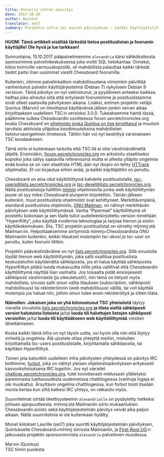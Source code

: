 ```yaml
---
title: Palvelin infran päivitys
date: 2017-10-26
author: Quintus
translator: xet7
summary: Projektin infra sai suuren päivityksen — kaikki käyttäjätilit ja tilaukset peruttu!
---
```


**HUOM: Tämä artikkeli sisältää tärkeätä tietoa postituslistan ja foorumin käyttäjille! Ole hyvä ja lue tarkkaan!**

Sunnuntaina, 15.10.2017 pääpalvelimemme `alexandria` kärsi
sähkökatkosta sponsorimme palvelinkeskuksessa  joka vioitti SQL
tietokantaa. Onneksi, kiitos toimiville varmuuskopioille, oli
mahdollista palauttaa kaikki tärkeät tiedot paitsi ihan uusimmat
viestit Chessboard foorumilla.

Kuitenkin, otimme palvelinkatkon mahdollisuutena viimeinkin
päivittää vanhentunut palvelin käyttöjärjestelmä (Debian 7)
nykyiseen Debian 9 versioon. Tämä päivitys on nyt valmistunut,
ja pyydämem anteeksi kaikkea haittaa joka aiheutui siitä että
erityisesti foorumimme ja postituslistamme eivät olleet
saatavilla päivityksen aikana. Lisäksi, entinen projektin vetäjä
Quintus (Marvin) on ilmoittanut käyttävänsä jälleen jonkin verran
aikaa kirjoittaaksen uudelleen TSC:n versioksi 3.0.0.  Tukeaksemme
häntä tässä, päätimme sulkea Chessboardin osoitteessa
forum.secretchronicles.org koska Chessboard on
[ohjelmisto jonka Quintus on itse kirjoittanut][1] ja muutoin
tarvitsisi aktiivista ylläpitoa koodimuutoksina mahdollisten
tietoturvaongelmien ilmetessä. Tällöin hän voi nyt keskittyä
varsinaiseen TSC koodaukseen.

Tämä siirto ei kuitenkaan tarkoita että TSC:llä ei olisi
viestintävälinettä jäljellä. Ensinnäkin, [forum.secretchronicles.org][2]
on arkistoitu staattiseksi kopioksi joka säilyy saatavilla referenssinä
mutta ei aiheita ylläpito ongelmia enää koska se on vain staattista
HTML:ään nyt (kopio on tehty [HTTrack][3] ohjelmalla). Et voi kirjautua
siihen enää, ja *kaikki käyttäjätilin on peruttu*.

Chessboard on aina ollut käyttöliittymä kahdelle postituslistalle,
tsc-users@lists.secretchronicles.org ja
tsc-devel@lists.secretchronicles.org. Näitä postituslistoja
hallittiin [mlmmj][4] ohjelmistolla jonka web käyttöliittymän puute
oli syy miksi Chessboard alunperin kirjoitettiin. Tämän jälkeen
kuitenkin, muut postituslista ohjelmistot ovat kehittyneet.
Merkittävimpänä, standardi postituslista ohjelmisto,
[GNU Mailman][5], on nähnyt merkittävän päivityksen web käyttöliittymässä.
Vanha “Pipermail” käyttöliittymä oli poistettu kokonaan ja sen
tilalle tullut uudelleenkirjoitettu version nimeltään “HyperKitty”,
joka käyttää modernia teknologiaa ja tarjoaa hienon ja siistin
käyttökokemuksen. Siis, TSC projektin postituslistat on siirretty
mljmmj:stä Mailman:iin. Helpottaaksemme siirtymistä mlmmj+Chessboardista
GNU Mailmaniin kuitenkin, *kaikki tilaukset molempiin tsc-devel ja
tsc-user on peruttu*, kuten foorumi tilitkin.

Projektin pääviestintäväline on nyt [lists.secretchronicles.org][6].
Sillä sivustolla löydät hienon web käyttöliittymän, joka sallii
osallitua postituslista keskusteluihin käyttämättä sähköpostia,
jos et halua käyttää sähköpostia. HyperKittyn pitäisi tuoda mukavuutta
niille jotka valittivat että Chessboardin käyttöliittymä näyttää
liian vanhalta. Jos toisaalta pidät ensisijaisesti sähköposti
viestinnästä (ja oikeutetusti!), niin tämä on tietysti myös
mahdollista; sivusto sallii sinun valita tilauksen (subscription,
sähköposti mahdollisuus) tai rekisteröinnin (web mahdollisuus)
välillä, tai voit käyttää molempia jos haluat niin, jolloin sinun
tulee ensin rekisteröityä ja sitten tilata.

**Näinollen: Jokaisen joka on yhä kiinnostunut TSC yhteisöstä**
täytyy vierailla sivustolla [lists.secretchronicles.org][6]
**ja tilata sieltä sähköposti versiot halutuista listoista**
ja/tai **luoda tili haluttujen listojen sähköposti versioihin**
ja/tai **luoda tili käyttääkseen web käyttöliittymää**
viestien lähettämiseen.

Koska kaikki tämä infra on nyt täysin uutta, voi hyvin olla niin
että löytyy virheitä ja ongelmia. Älä ujostele ottaa yhteyttä
meihin, mieluiten kirjoittamalla tsc-users postituslistalle,
kirjoittamalla sähköpostia, tai käyttäen HyperKittyä.

Toinen jota katsottiin uudelleen infra päivitysten yhteydessä
on päivitys IRC bottiimme, [furbot][8], joka on nähtyt
yleisen ohjelmistopäivityksen erityksesti kasvonkohotuksena
IRC logeihin. Jos nyt vierailet [chatlogs.secretchronicles.org][9],
tulet toivottavasti mieluisasti yllätetyksi paremmasta luettavuudesta
uudemmissa chattilogeissa (vanhoja logeja ei ole muokattu).
Ärsyttävin ongelma chattilogeissa, kun forbot toisti itseään
monta kertaa kun siltä katkesi IRC yhteys, on ratkaistu myös.

Suunnitelmat siirtää tikettisysteemin `alexandrialle` on
pysäytetty hetkeksi johtuen ajanpuutteesta. mlmmj:stä Mailmaniin
siirto mukaanlukien Chessboardin poisto sekä käyttöjärjestelmän
päivitys veivät aika paljon aikaan. Näitä suunnitelmia ei ole
kuitenkaan hylätty.

Monet kiitokset Laurille (xet7) joka suoritti käyttöjärjestelmän
päivityksen, Quintukselle Chessboard+mlmmj siirrosta Mailmaniin,
ja [First-Root UG][7]:n jatkuvasta projektin sponsoroinnista
`alexandria` palvelimen muodossa.

Marvin (Quintus)<br/>
TSC tiimin puolesta

[1]: https://github.com/Quintus/chessboard
[2]: https://forum.secretchronicles.org/
[3]: http://www.httrack.com/
[4]: http://mlmmj.org/
[5]: http://list.org/
[6]: https://lists.secretchronicles.org/
[7]: http://first-root.com/
[8]: https://github.com/Secretchronicles/furbot
[9]: https://chatlogs.secretchronicles.org/

